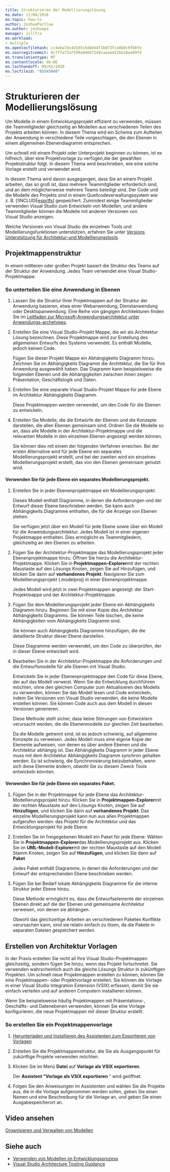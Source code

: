 ```yaml
---
title: Strukturieren der Modellierungslösung
ms.date: 11/04/2016
ms.topic: how-to
author: JoshuaPartlow
ms.author: joshuapa
manager: jillfra
ms.workload:
- multiple
ms.openlocfilehash: cc4eba7dc4d185cbd8eb4f1b073fce8b0c9fb07e
ms.sourcegitcommit: 6cfffa72af599a9d667249caaaa411bb28ea69fd
ms.translationtype: MT
ms.contentlocale: de-DE
ms.lasthandoff: 09/02/2020
ms.locfileid: "85545040"
---
```

# <a name="structure-your-modeling-solution"></a>Strukturieren der Modellierungslösung

Um Modelle in einem Entwicklungsprojekt effizient zu verwenden, müssen die Teammitglieder gleichzeitig an Modellen aus verschiedenen Teilen des Projekts arbeiten können. In diesem Thema wird ein Schema zum Aufteilen der Anwendung in verschiedene Teile vorgeschlagen, die den Ebenen in einem allgemeinen Ebenendiagramm entsprechen.

Um schnell mit einem Projekt oder Unterprojekt beginnen zu können, ist es hilfreich, über eine Projektvorlage zu verfügen,die der gewählten Projektstruktur folgt. In diesem Thema wird beschrieben, wie eine solche Vorlage erstellt und verwendet wird.

In diesem Thema wird davon ausgegangen, dass Sie an einem Projekt arbeiten, das so groß ist, dass mehrere Teammitglieder erforderlich sind, und an dem möglicherweise mehrere Teams beteiligt sind. Der Code und die Modelle des Projekts sind in einem Quellcodeverwaltungssystem wie z. B. [!INCLUDE[esprtfs](../code-quality/includes/esprtfs_md.md)] gespeichert. Zumindest einige Teammitglieder verwenden Visual Studio zum Entwickeln von Modellen, und andere Teammitglieder können die Modelle mit anderen Versionen von Visual Studio anzeigen.

Welche Versionen von Visual Studio die einzelnen Tools und Modellierungsfunktionen unterstützen, erfahren Sie unter [Versions Unterstützung für Architektur-und Modellierungstools](../modeling/what-s-new-for-design-in-visual-studio.md#VersionSupport).

## <a name="solution-structure"></a>Projektmappenstruktur

In einem mittleren oder großen Projekt basiert die Struktur des Teams auf der Struktur der Anwendung. Jedes Team verwendet eine Visual Studio-Projektmappe.

### <a name="to-divide-an-application-into-layers"></a>So unterteilen Sie eine Anwendung in Ebenen

1. Lassen Sie die Struktur Ihrer Projektmappen auf der Struktur der Anwendung basieren, etwa einer Webanwendung, Dienstanwendung oder Desktopanwendung. Eine Reihe von gängigen Architekturen finden Sie im [Leitfaden zur Microsoft-Anwendungsarchitektur unter Anwendungs-archetypes](/previous-versions/msp-n-p/ee658107(v=pandp.10)).

2. Erstellen Sie eine Visual Studio-Projekt Mappe, die wir als Architektur Lösung bezeichnen. Diese Projektmappe wird zur Erstellung des allgemeinen Entwurfs des Systems verwendet. Es enthält Modelle, jedoch keinen Code.

   Fügen Sie dieser Projekt Mappe ein Abhängigkeits Diagramm hinzu. Zeichnen Sie im Abhängigkeits Diagramm die Architektur, die Sie für Ihre Anwendung ausgewählt haben. Das Diagramm kann beispielsweise die folgenden Ebenen und die Abhängigkeiten zwischen ihnen zeigen: Präsentation, Geschäftslogik und Daten.

4. Erstellen Sie eine separate Visual Studio-Projekt Mappe für jede Ebene im Architektur Abhängigkeits Diagramm.

   Diese Projektmappen werden verwendet, um den Code für die Ebenen zu entwickeln.

5. Erstellen Sie Modelle, die die Entwürfe der Ebenen und die Konzepte darstellen, die allen Ebenen gemeinsam sind. Ordnen Sie die Modelle so an, dass alle Modelle in der Architektur-Projektmappe und die relevanten Modelle in den einzelnen Ebenen angezeigt werden können.

   Sie können dies mit einem der folgenden Verfahren erreichen. Bei der ersten Alternative wird für jede Ebene ein separates Modellierungsprojekt erstellt, und bei der zweiten wird ein einzelnes Modellierungsprojekt erstellt, das von den Ebenen gemeinsam genutzt wird.

#### <a name="use-a-separate-modeling-project-for-each-layer"></a>Verwenden Sie für jede Ebene ein separates Modellierungsprojekt.

1. Erstellen Sie in jeder Ebenenprojektmappe ein Modellierungsprojekt.

   Dieses Modell enthält Diagramme, in denen die Anforderungen und der Entwurf dieser Ebene beschrieben werden. Sie kann auch Abhängigkeits Diagramme enthalten, die für die Anzeige von Ebenen stehen.

   Sie verfügen jetzt über ein Modell für jede Ebene sowie über ein Modell für die Anwendungsarchitektur. Jedes Modell ist in einer eigenen Projektmappe enthalten. Dies ermöglicht es Teammitgliedern, gleichzeitig an den Ebenen zu arbeiten.

2. Fügen Sie der Architektur-Projektmappe das Modellierungsprojekt jeder Ebenenprojektmappe hinzu. Öffnen Sie hierzu die Architektur-Projektmappe. Klicken Sie in **Projektmappen-Explorer**mit der rechten Maustaste auf den Lösungs Knoten, zeigen Sie auf Hinzufügen, und klicken Sie dann auf **vorhandenes Projekt**. Navigieren Sie zum Modellierungsprojekt (.modelproj) in einer Ebenenprojektmappe.

   Jedes Modell wird jetzt in zwei Projektmappen angezeigt: der Start-Projektmappe und der Architektur-Projektmappe.

3. Fügen Sie dem Modellierungsprojekt jeder Ebene ein Abhängigkeits Diagramm hinzu. Beginnen Sie mit einer Kopie des Architektur Abhängigkeits Diagramms. Sie können Teile löschen, die keine Abhängigkeiten vom Abhängigkeits Diagramm sind.

   Sie können auch Abhängigkeits Diagramme hinzufügen, die die detaillierte Struktur dieser Ebene darstellen.

   Diese Diagramme werden verwendet, um den Code zu überprüfen, der in dieser Ebene entwickelt wird.

4. Bearbeiten Sie in der Architektur-Projektmappe die Anforderungen und die Entwurfsmodelle für alle Ebenen mit Visual Studio.

   Entwickeln Sie in jeder Ebenenprojektmappe den Code für diese Ebene, der auf das Modell verweist. Wenn Sie die Entwicklung durchführen möchten, ohne den gleichen Computer zum Aktualisieren des Modells zu verwenden, können Sie das Modell lesen und Code entwickeln, indem Sie Versionen von Visual Studio verwenden, die keine Modelle erstellen können. Sie können Code auch aus dem Modell in diesen Versionen generieren.

   Diese Methode stellt sicher, dass keine Störungen von Entwicklern verursacht werden, die die Ebenenmodelle zur gleichen Zeit bearbeiten.

   Da die Modelle getrennt sind, ist es jedoch schwierig, auf allgemeine Konzepte zu verweisen. Jedes Modell muss eine eigene Kopie der Elemente aufweisen, von denen es über andere Ebenen und die Architektur abhängig ist. Das Abhängigkeits Diagramm in jeder Ebene muss mit dem Architektur Abhängigkeits Diagramm synchron gehalten werden. Es ist schwierig, die Synchronisierung beizubehalten, wenn sich diese Elemente ändern, obwohl Sie zu diesem Zweck Tools entwickeln könnten.

#### <a name="use-a-separate-package-for-each-layer"></a>Verwenden Sie für jede Ebene ein separates Paket.

1. Fügen Sie in der Projektmappe für jede Ebene das Architektur-Modellierungsprojekt hinzu. Klicken Sie in **Projektmappen-Explorer**mit der rechten Maustaste auf den Lösungs Knoten, zeigen Sie auf **Hinzufügen**, und klicken Sie dann auf **vorhandenes Projekt**. Das einzelne Modellierungsprojekt kann nun aus allen Projektmappen aufgerufen werden: das Projekt für die Architektur und das Entwicklungsprojekt für jede Ebene.

2. Erstellen Sie im freigegebenen Modell ein Paket für jede Ebene: Wählen Sie in **Projektmappen-Explorer**das Modellierungsprojekt aus. Klicken Sie im **UML-Modell-Explorer**mit der rechten Maustaste auf den Modell Stamm Knoten, zeigen Sie auf **Hinzufügen**, und klicken Sie dann auf **Paket**

   Jedes Paket enthält Diagramme, in denen die Anforderungen und der Entwurf der entsprechenden Ebene beschrieben werden.

3. Fügen Sie bei Bedarf lokale Abhängigkeits Diagramme für die interne Struktur jeder Ebene hinzu.

   Diese Methode ermöglicht es, dass die Entwurfselemente der einzelnen Ebenen direkt auf die der Ebenen und gemeinsame Architektur verweisen, von denen sie abhängen.

   Obwohl das gleichzeitige Arbeiten an verschiedenen Paketen Konflikte verursachen kann, sind sie relativ einfach zu lösen, da die Pakete in separaten Dateien gespeichert werden.

## <a name="create-architecture-templates"></a>Erstellen von Architektur Vorlagen

In der Praxis erstellen Sie nicht all Ihre Visual Studio-Projektmappen gleichzeitig, sondern fügen Sie hinzu, wenn das Projekt fortschreitet. Sie verwenden wahrscheinlich auch die gleiche Lösungs Struktur in zukünftigen Projekten. Um schnell neue Projektmappen erstellen zu können, können Sie eine Projektmappen- oder Projektvorlage erstellen. Sie können die Vorlage in einer Visual Studio Integration Extension (VSIX) erfassen, damit Sie sie einfach verteilen und auf anderen Computern installieren können.

Wenn Sie beispielsweise häufig Projektmappen mit Präsentations-, Geschäfts- und Datenebenen verwenden, können Sie eine Vorlage konfigurieren, die neue Projektmappen mit dieser Struktur erstellt.

### <a name="to-create-a-solution-template"></a>So erstellen Sie ein Projektmappenvorlage

1. [Herunterladen und Installieren des Assistenten zum Exportieren von Vorlagen](https://marketplace.visualstudio.com/items?itemName=VisualStudioProductTeam.ExportTemplateWizard)

2. Erstellen Sie die Projektmappenstruktur, die Sie als Ausgangspunkt für zukünftige Projekte verwenden möchten.

3. Klicken Sie im Menü **Datei** auf **Vorlage als VSIX exportieren**.

   Der **Assistent "Vorlage als VSIX exportieren** " wird geöffnet.

4. Folgen Sie den Anweisungen im Assistenten und wählen Sie die Projekte aus, die in die Vorlage aufgenommen werden sollen, geben Sie einen Namen und eine Beschreibung für die Vorlage an, und geben Sie einen Ausgabespeicherort an.

## <a name="watch-a-video"></a>Video ansehen

[Organisieren und Verwalten von Modellen](https://channel9.msdn.com/blogs/clinted/uml-with-vs-2010-part-9-organizing-and-managing-your-models)

## <a name="see-also"></a>Siehe auch

- [Verwenden von Modellen im Entwicklungsprozess](../modeling/use-models-in-your-development-process.md)
- [Visual Studio Architecture Tooling Guidance](../modeling/visual-studio-architecture-tooling-guidance.md)
